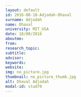 ```yaml
---
layout: default 
id: 2016-08-18-Adjodah-Dhaval
surname: Adjodah
name: Dhaval
university: MIT_USA
date: 18/08/2016
aboutme: 
from: 
research_topic: 
subtitle: 
advisor: 
keywords: 
website: 
img: no_picture.jpg
thumbnail: no_picture_thumb.jpg
alt: Dhaval Adjodah
modal-id: stud70
---
```

